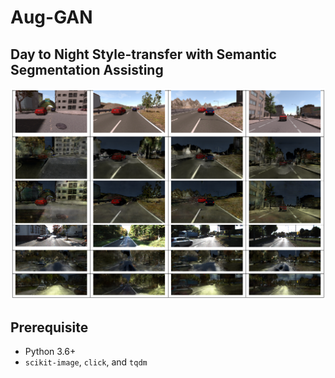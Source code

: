 # Aug-GAN

## Day to Night Style-transfer with Semantic Segmentation Assisting

![auggan_testing_result](./doc/result.PNG)

## Prerequisite

- Python 3.6+
- `scikit-image`, `click`, and `tqdm`

